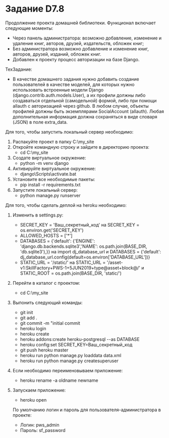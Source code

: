 # Задание D7.8

   Продолжение проекта домашней библиотеки. Функционал включает следующие моменты:

  - Через панель администратора: возможно добавление, изменение и удаление книг, авторов, друзей, издательств, обложек книг;
  - Без администратора возможно добавление и изменение книг, авторов, друзей, изданий, обложек книг.
  - Добавлен к проекту процесс авторизации на базе Django.

  ТехЗадание:
  - В качестве домашнего задания нужно добавить создание пользователей в качестве моделей, для которых нужно использовать встроенные модели Django (django.contrib.auth.models.User), а их профили должны либо создаваться отдельной (самодельной) формой, либо при помощи allauth с авторизацией через github. В любом случае, объекты профилей должны быть экземплярами SocialAccount (allauth). Любая дополнительная информация должна сохраняться в виде словаря (JSON) в поле extra_data.

Для того, чтобы запустить локальный сервер необходимо:
1) Распакуйте проект в папку C:\my_site
2) Откройте командную строку и зайдите в директорию проекта:
   - cd C:\my_site
3) Создате виртуальное окружение:
   - python -m venv django
4) Активируйте виртуальное окружение:
   - django\Scripts\activate.bat
5) Установите все необходимые пакеты:
   - pip install -r requirements.txt
6) Запустите локальный сервер:
   - python manage.py runserver

Для того, чтобы сделать деплой на heroku необходимо:
1) Изменить в settings.py:
   - SECRET_KEY = 'Ваш_секретный_код' на SECRET_KEY = os.environ.get('SECRET_KEY')
   - ALLOWED_HOSTS = ['*']
   - DATABASES = {'default': {'ENGINE': 'django.db.backends.sqlite3','NAME': os.path.join(BASE_DIR, 'db.sqlite3'),}} на import dj_database_url и DATABASES = {'default': dj_database_url.config(default=os.environ['DATABASE_URL'])}
   - STATIC_URL = '/static/' на STATIC_URL = '/asset-v1:SkillFactory+PWS-1+5JUN2019+type@asset+block@/' и STATIC_ROOT = os.path.join(BASE_DIR, 'static/')
2) Перейти в каталог с проектом:
   - cd C:\my_site
3) Выпонить следующий команды:
   - git init
   - git add .
   - git commit -m "initial commit
   - heroku login
   - heroku create
   - heroku addons:create heroku-postgresql --as DATABASE
   - heroku config:set SECRET_KEY=Ваш_секретный_код
   - git push heroku master
   - heroku run python manage.py loaddata data.xml
   - heroku run python manage.py createsuperuser
4) Если необходимо переименовываем приложение:
   - heroku rename -a oldname newname
5) Запускаем приложение:
   - heroku open

   По умолчанию логин и пароль для пользователя-администратора в проекте:
   - Логин: pws_admin
   - Пароль: sf_password
